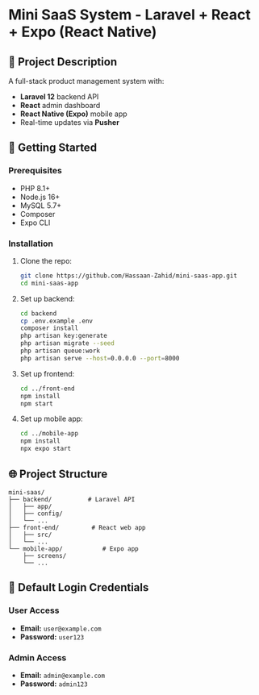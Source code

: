 # **Mini SaaS System - Laravel + React + Expo (React Native)**

## **📝 Project Description**
A full-stack product management system with:
- **Laravel 12** backend API
- **React** admin dashboard
- **React Native (Expo)** mobile app
- Real-time updates via **Pusher**

## **🚀 Getting Started**

### **Prerequisites**
- PHP 8.1+
- Node.js 16+
- MySQL 5.7+
- Composer
- Expo CLI

### **Installation**
1. Clone the repo:
   ```bash
   git clone https://github.com/Hassaan-Zahid/mini-saas-app.git
   cd mini-saas-app
   ```

2. Set up backend:
   ```bash
   cd backend
   cp .env.example .env
   composer install
   php artisan key:generate
   php artisan migrate --seed
   php artisan queue:work
   php artisan serve --host=0.0.0.0 --port=8000
   ```

3. Set up frontend:
   ```bash
   cd ../front-end
   npm install
   npm start
   ```

4. Set up mobile app:
   ```bash
   cd ../mobile-app
   npm install
   npx expo start
   ```

## **🌐 Project Structure**
```
mini-saas/
├── backend/          # Laravel API
│   ├── app/
│   ├── config/
│   └── ...
├── front-end/         # React web app
│   ├── src/
│   └── ...
└── mobile-app/           # Expo app
    ├── screens/
    └── ...
```


## **🔐 Default Login Credentials**

### **User Access**
- **Email:** `user@example.com`
- **Password:** `user123`

### **Admin Access**
- **Email:** `admin@example.com`
- **Password:** `admin123`
